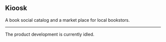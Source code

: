 
## Kioosk

A book social catalog and a market place for local bookstors.

---
The product development is currently idled. 
